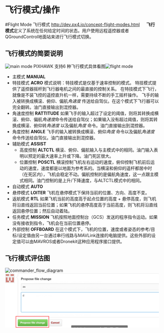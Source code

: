 # 飞行模式/操作
#Flight Mode 飞行模式
<http://dev.px4.io/concept-flight-modes.html>
&emsp;
**飞行模式**定义了系统在任何给定时间的状态。用户使用远程遥控器或者QGroundControl地面站来进行飞行模式切换。
## 飞行模式的简要说明
![main mode](http://i.imgur.com/cHlbdy9.png)
 PIXHAWK 支持6 种飞行模式具体看图![flight mode](http://i.imgur.com/ktKrAAN.png)
* 主模式 **MANUAL**
* 特技模式 **ACRO**
  模式说明：特技模式是仅基于速率控制的模式。
  特技模式提供了遥控器摇杆到飞行器电机之间的最直接的控制关系。
  在特技模式下飞行，就像是不装飞控的遥控直升机一样，需要持续不断的手工摇杆操作。
  飞手的输入被转换成横滚、俯仰、偏航*角速度* 传送给自驾仪。在这个模式下飞行器可以完全翻转。油门直接输出到混控器。
* 角速度控制  **RATTITUDE**
  如果飞手的输入超过了设定的阈值，则将其转换成横滚、俯仰、偏航*角速度*命令传送给自驾仪；如果输入没有超过阈值，则将其转换成横滚、俯仰转*角速度* 以及偏航*角度* 命令。油门直接输出到混控器。
* 角度控制 **ANGLE**
  飞手的输入被转换成横滚、俯仰*角度* 命令以及偏航*角速度* 命令传送给自驾仪。油门直接输出到混控器。
* 辅助模式 **ASSIST**
  * 高度控制 **ALTCTL** 
    横滚、俯仰、偏航输入与主模式中的相同。油门输入表明以预定的最大速率上升或下降。油门死区很大。
  * 位置控制 **POSCTL**
    横滚控制飞机左右运动的速度，俯仰控制飞机前后运动的速度，速度都是以地面为参考系的。当横滚和俯仰的遥杆都居中时（在死区内），飞机会稳定不动。偏航控制的是偏航角速度，这一点跟主模式相同。油门控制的是上升/下降速度，与ALTCTL模式中的相同。
* 自动模式 **AUTO**
* 悬停模式 **LOITER**
  飞机在悬停模式下保持当前的位置、方向、高度不变。
* 返航模式 **RTL**
  如果飞机当前的高度高于起点位置的高度 + 悬停高度，则飞机将沿直线返回当前位置；如果飞机的悬停高度高于当前高度，则飞机将沿直线返回悬停位置；然后自动着陆。
* 任务模式 **MISSION**
  飞机按照地面控制台（GCS）发送的程序指令运动。如果没有接收到指令，飞机会在当前位置悬停。
* 外部控制 **OFFBOARD**
  在这个模式下，飞机的位置，速度或者姿态的参考/目标/设定值由另一台通过串行线路与MAVLink连接的电脑提供。这些外部的设定值可以由MAVROS或者Dronekit这种应用程序接口提供。
## 飞行模式评估图
![commander_flow_diagram](F:\Git\Translation\pictures\diagrams\commander_flow_diagram.png)![propose](pictures/introducing/propose.png)
